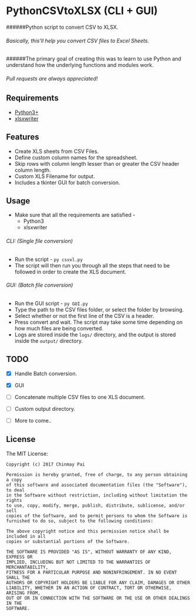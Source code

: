 # PythonCSVtoXLSX (CLI + GUI)

######Python script to convert CSV to XLSX.

###### Basically, this'll help you convert CSV files to Excel Sheets.
######The primary goal of creating this was to learn to use Python and understand how the underlying functions and modules work.

###### Pull requests are always appreciated!


## Requirements

* [Python3+](https://www.python.org/downloads/)
* [xlsxwriter](https://github.com/jmcnamara/XlsxWriter)


## Features

* Create XLS sheets from CSV Files.
*	Define custom column names for the spreadsheet.
*	Skip rows with column length lesser than or greater the CSV header column length.
* Custom XLS Filename for output.
* Includes a tkinter GUI for batch conversion.

## Usage

* Make sure that all the requirements are satisfied -
	* Python3
	*	xlsxwriter

###### CLI: (Single file conversion)

* Run the script - `py csvxl.py`
* The script will then run you through all the steps that need to be followed in order to create the XLS document.


###### GUI: (Batch file conversion)

* Run the GUI script - `py GUI.py`
* Type the path to the CSV files folder, or select the folder by browsing.
* Select whether or not the first line of the CSV is a header.
* Press convert and wait. The script may take some time depending on how much files are being converted.
* Logs are stored inside the `logs/` directory, and the output is stored inside the `output/` directory.


## TODO

- [X] Handle Batch conversion.
- [X] GUI
- [ ] Concatenate multiple CSV files to one XLS document.
- [ ] Custom output directory.
- [ ] More to come..


## License

The MIT License:
```
Copyright (c) 2017 Chinmay Pai

Permission is hereby granted, free of charge, to any person obtaining a copy
of this software and associated documentation files (the "Software"), to deal
in the Software without restriction, including without limitation the rights
to use, copy, modify, merge, publish, distribute, sublicense, and/or sell
copies of the Software, and to permit persons to whom the Software is
furnished to do so, subject to the following conditions:

The above copyright notice and this permission notice shall be included in all
copies or substantial portions of the Software.

THE SOFTWARE IS PROVIDED "AS IS", WITHOUT WARRANTY OF ANY KIND, EXPRESS OR
IMPLIED, INCLUDING BUT NOT LIMITED TO THE WARRANTIES OF MERCHANTABILITY,
FITNESS FOR A PARTICULAR PURPOSE AND NONINFRINGEMENT. IN NO EVENT SHALL THE
AUTHORS OR COPYRIGHT HOLDERS BE LIABLE FOR ANY CLAIM, DAMAGES OR OTHER
LIABILITY, WHETHER IN AN ACTION OF CONTRACT, TORT OR OTHERWISE, ARISING FROM,
OUT OF OR IN CONNECTION WITH THE SOFTWARE OR THE USE OR OTHER DEALINGS IN THE
SOFTWARE.
```
